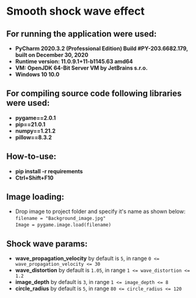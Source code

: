 # Smooth shock wave effect

## For running the application were used:
* __PyCharm 2020.3.2 (Professional Edition) Build #PY-203.6682.179, built on December 30, 2020__
* __Runtime version: 11.0.9.1+11-b1145.63 amd64__
* __VM: OpenJDK 64-Bit Server VM by JetBrains s.r.o.__
* __Windows 10 10.0__

## For compiling source code following libraries were used:
* __pygame==2.0.1__ 
* __pip==21.0.1__ 
* __numpy==1.21.2__
* __pillow==8.3.2__

## How-to-use:
* __pip install -r requirements__
* __Ctrl+Shift+F10__

## Image loading:
* Drop image to project folder and specify it's name as shown below: \
`filename = "Background_image.jpg"` \
`Image = pygame.image.load(filename)`


## Shock wave params:

* __wave_propagation_velocity__ by default is `5`, in range `0 <= wave_propagation_velocity <= 30`
* __wave_distortion__ by default is `1.05`, in range `1 <= wave_distortion <= 1.2`
* __image_depth__ by default is `3`, in range `1 <= image_depth <= 8`
* __circle_radius__ by default is `5`, in range `80 <= circle_radius <= 120`

